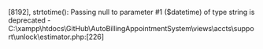 [8192], strtotime(): Passing null to parameter #1 ($datetime) of type string is deprecated - C:\xampp\htdocs\GitHub\AutoBillingAppointmentSystem\views\accts\support\unlock\estimator.php:[226]
